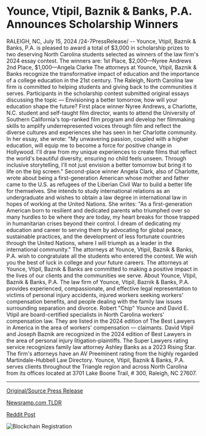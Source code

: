 # Younce, Vtipil, Baznik & Banks, P.A. Announces Scholarship Winners

RALEIGH, NC, July 15, 2024 /24-7PressRelease/ -- Younce, Vtipil, Baznik & Banks, P.A. is pleased to award a total of $3,000 in scholarship prizes to two deserving North Carolina students selected as winners of the law firm's 2024 essay contest.  The winners are:  1st Place, $2,000—Nyree Andrews 2nd Place, $1,000—Angela Clarke  The attorneys at Younce, Vtipil, Baznik & Banks recognize the transformative impact of education and the importance of a college education in the 21st century. The Raleigh, North Carolina law firm is committed to helping students and giving back to the communities it serves.   Participants in the scholarship contest submitted original essays discussing the topic — Envisioning a better tomorrow, how will your education shape the future?  First place winner Nyree Andrews, a Charlotte, N.C. student and self-taught film director, wants to attend the University of Southern California's top-ranked film program and develop her filmmaking skills to amplify underrepresented voices through film and reflect the diverse cultures and experiences she has seen in her Charlotte community. In her essay, she wrote:  "My unwavering passion, coupled with a higher education, will equip me to become a force for positive change in Hollywood. I'll draw from my unique experiences to create films that reflect the world's beautiful diversity, ensuring no child feels unseen. Through inclusive storytelling, I'll not just envision a better tomorrow but bring it to life on the big screen."  Second-place winner Angela Clark, also of Charlotte, wrote about being a first-generation American whose mother and father came to the U.S. as refugees of the Liberian Civil War to build a better life for themselves. She intends to study international relations as an undergraduate and wishes to obtain a law degree in international law in hopes of working at the United Nations. She writes:  "As a first-generation American born to resilient and dedicated parents who triumphed over so many hurdles to be where they are today, my heart breaks for those trapped in humanitarian crises beyond their control. I dream of dedicating my education and career to serving them by advocating for global peace, sustainable practices, and the development of less fortunate countries through the United Nations, where I will triumph as a leader in the international community."  The attorneys at Younce, Vtipil, Baznik & Banks, P.A. wish to congratulate all the students who entered the contest. We wish you the best of luck in college and your future careers. The attorneys at Younce, Vtipil, Baznik & Banks are committed to making a positive impact in the lives of our clients and the communities we serve.  About Younce, Vtipil, Baznik & Banks, P.A.  The law firm of Younce, Vtipil, Baznik & Banks, P.A. provides experienced, compassionate, and effective legal representation to victims of personal injury accidents, injured workers seeking workers' compensation benefits, and people dealing with the family law issues surrounding separation and divorce. Robert "Chip" Younce and David E. Vtipil are board-certified specialists in North Carolina workers' compensation law. They are listed in the 2024 edition of The Best Lawyers in America in the area of workers' compensation — claimants. David Vtipil and Joseph Baznik are recognized in the 2024 edition of Best Lawyers in the area of personal injury litigation-plaintiffs. The Super Lawyers rating service recognizes family law attorney Ashley Banks as a 2023 Rising Star. The firm's attorneys have an AV Preeminent rating from the highly regarded Martindale-Hubbell Law Directory. Younce, Vtipil, Baznik & Banks, P.A. serves clients throughout the Triangle region and across North Carolina from its offices located at 3701 Lake Boone Trail, # 300, Raleigh, NC 27607. 

---

[Original/Source Press Release](https://www.24-7pressrelease.com/press-release/512463/younce-vtipil-baznik-banks-pa-announces-scholarship-winners)
                    

[Newsramp.com TLDR](None) 



[Reddit Post](https://www.reddit.com/r/newsramp/comments/1e3okhp/raleigh_law_firm_awards_3000_in_scholarships_to/) 



![Blockchain Registration](https://cdn.newsramp.app/24-7PressRelease/qrcode/247/15/mild8nDz.webp)